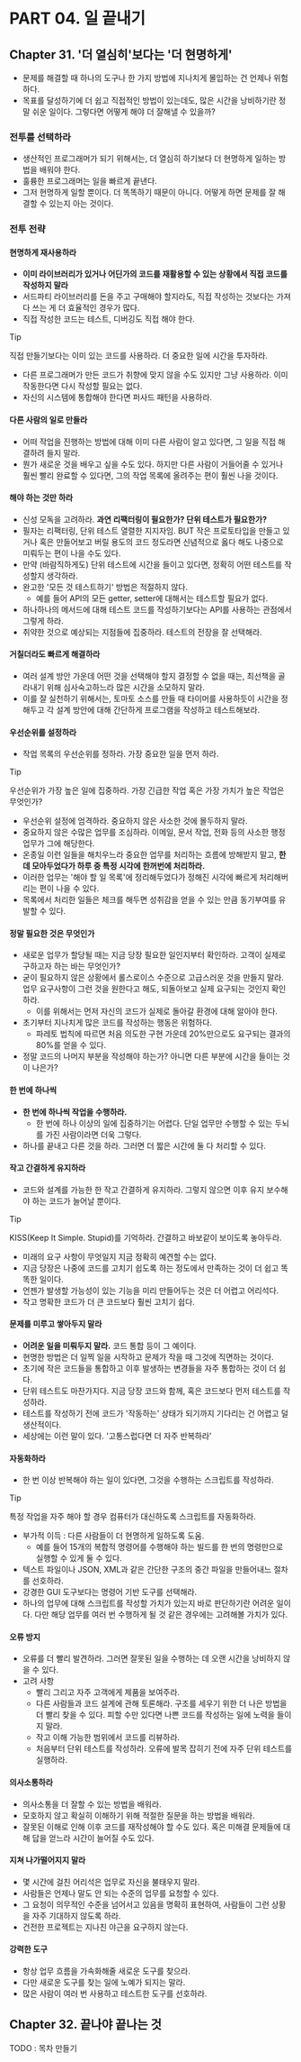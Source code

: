 # PART 04. 일 끝내기

## Chapter 31. '더 열심히'보다는 '더 현명하게'

- 문제를 해결할 때 하나의 도구나 한 가지 방법에 지나치게 몰입하는 건 언제나 위험하다.
- 목표를 달성하기에 더 쉽고 직접적인 방법이 있는데도, 많은 시간을 낭비하기란 정말 쉬운 일이다. 그렇다면 어떻게 해야 더 잘해낼 수 있을까?

### 전투를 선택하라
- 생산적인 프로그래머가 되기 위해서는, 더 열심히 하기보다 더 현명하게 일하는 방법을 배워야 한다.
- 훌륭한 프로그래머는 일을 빠르게 끝낸다.
- 그저 현명하게 일할 뿐이다. 더 똑똑하기 때문이 아니다. 어떻게 하면 문제를 잘 해결할 수 있는지 아는 것이다.

### 전투 전략

#### 현명하게 재사용하라
- **이미 라이브러리가 있거나 어딘가의 코드를 재활용할 수 있는 상황에서 직접 코드를 작성하지 말라**
- 서드파티 라이브러리를 돈을 주고 구매해야 할지라도, 직접 작성하는 것보다는 가져다 쓰는 게 더 효율적인 경우가 많다.
- 직접 작성한 코드는 테스트, 디버깅도 직접 해야 한다.

> [!TIP]
> 직접 만들기보다는 이미 있는 코드를 사용하라. 더 중요한 일에 시간을 투자하라.

- 다른 프로그래머가 만든 코드가 취향에 맞지 않을 수도 있지만 그냥 사용하라. 이미 작동한다면 다시 작성할 필요는 없다.
- 자신의 시스템에 통합해야 한다면 퍼사드 패턴을 사용하라.

#### 다른 사람의 일로 만들라
- 어떠 작업을 진행하는 방법에 대해 이미 다른 사람이 알고 있다면, 그 일을 직접 해결하려 들지 말라.
- 뭔가 새로운 것을 배우고 싶을 수도 있다. 하지만 다른 사람이 거들어줄 수 있거나 훨씬 빨리 완료할 수 있다면, 그의 작업 목록에 올려주는 편이 훨씬 나을 것이다.

#### 해야 하는 것만 하라
- 신성 모독을 고려하라. **과연 리팩터링이 필요한가? 단위 테스트가 필요한가?**
- 필자는 리팩터링, 단위 테스트 열렬한 지지자임. BUT 작은 프로토타입을 만들고 있거나 혹은 만들어보고 버릴 용도의 코드 정도라면 신념적으로 옳다 해도 나중으로 미뤄두는 편이 나을 수도 있다.
- 만약 (바람직하게도) 단위 테스트에 시간을 들이고 있다면, 정확히 어떤 테스트를 작성할지 생각하라.
- 완고한 '모든 것 테스트하기' 방법은 적절하지 않다.
    - 예를 들어 API의 모든 getter, setter에 대해서는 테스트할 필요가 없다.
- 하나하나의 메서드에 대해 테스트 코드를 작성하기보다는 API를 사용하는 관점에서 그렇게 하라.
- 취약한 것으로 예상되는 지점들에 집중하라. 테스트의 전장을 잘 선택해라.

#### 거칠더라도 빠르게 해결하라
- 여러 설계 방안 가운데 어떤 것을 선택해야 할지 결정할 수 없을 때는, 최선책을 골라내기 위해 심사숙고하느라 많은 시간을 소모하지 말라.
- 이를 잘 실천하기 위해서는, 토마토 소스를 만들 때 타이머를 사용하듯이 시간을 정해두고 각 설계 방안에 대해 간단하게 프로그램을 작성하고 테스트해보라.

#### 우선순위를 설정하라
- 작업 목록의 우선순위를 정하라. 가장 중요한 일을 먼저 하라.
> [!TIP]
> 우선순위가 가장 높은 일에 집중하라. 가장 긴급한 작업 혹은 가장 가치가 높은 작업은 무엇인가?

- 우선순위 설정에 엄격하라. 중요하지 않은 사소한 것에 몰두하지 말라.
- 중요하지 않은 수많은 업무를 조심하라. 이메일, 문서 작업, 전화 등의 사소한 행정 업무가 그에 해당한다.
- 온종일 이런 일들을 해치우느라 중요한 업무를 처리하는 흐름에 방해받지 말고, **한데 모아두었다가 하루 중 특정 시각에 한꺼번에 처리하라.**
- 이러한 업무는 '해야 할 일 목록'에 정리해두었다가 정해진 시각에 빠르게 처리해버리는 편이 나을 수 있다.
- 목록에서 처리한 일들은 체크를 해두면 성취감을 얻을 수 있는 만큼 동기부여를 유발할 수 있다.

#### 정말 필요한 것은 무엇인가
- 새로운 업무가 할당될 때는 지금 당장 필요한 일인지부터 확인하라. 고객이 실제로 구하고자 하는 바는 무엇인가?
- 굳이 필요하지 않은 상황에서 롤스로이스 수준으로 고급스러운 것을 만들지 말라. 업무 요구사항이 그런 것을 원한다고 해도, 되돌아보고 실제 요구되는 것인지 확인하라.
  - 이를 위해서는 먼저 자신의 코드가 실제로 돌아갈 환경에 대해 알아야 한다.
- 초기부터 지나치게 많은 코드를 작성하는 행동은 위험하다.
  - 파레토 법칙에 따르면 처음 의도한 구현 가운데 20%만으로도 요구되는 결과의 80%를 얻을 수 있다.
- 정말 코드의 나머지 부분을 작성해야 하는가? 아니면 다른 부분에 시간을 들이는 것이 나은가?

#### 한 번에 하나씩
- **한 번에 하나씩 작업을 수행하라.**
  - 한 번에 하나 이상의 일에 집중하기는 어렵다. 단일 업무만 수행할 수 있는 두뇌를 가진 사람이라면 더욱 그렇다.
- 하나를 끝내고 다른 것을 하라. 그러면 더 짧은 시간에 둘 다 처리할 수 있다.

#### 작고 간결하게 유지하라
- 코드와 설계를 가능한 한 작고 간결하게 유지하라. 그렇지 않으면 이후 유지 보수해야 하는 코드가 늘어날 뿐이다.

> [!TIP]
> KISS(Keep It Simple. Stupid)를 기억하라. 간결하고 바보같이 보이도록 놓아두라.
- 미래의 요구 사항이 무엇일지 지금 정확히 예견할 수는 없다.
- 지금 당장은 나중에 코드를 고치기 쉽도록 하는 정도에서 만족하는 것이 더 쉽고 똑똑한 일이다.
- 언젠가 발생할 가능성이 있는 기능을 미리 만들어두는 것은 더 어렵고 어리석다.
- 작고 명확한 코드가 더 큰 코드보다 훨씬 고치기 쉽다.

#### 문제를 미루고 쌓아두지 말라
- **어려운 일을 미뤄두지 말라.** 코드 통합 등이 그 예이다.
- 현명한 방법은 더 일찍 일을 시작하고 문제가 작을 때 그것에 직면하는 것이다.
- 초기에 작은 코드들을 통합하고 이후 발생하는 변경들을 자주 통합하는 것이 더 쉽다.
- 단위 테스트도 마찬가지다. 지금 당장 코드와 함께, 혹은 코드보다 먼저 테스트를 작성하라.
- 테스트를 작성하기 전에 코드가 '작동하는' 상태가 되기까지 기다리는 건 어렵고 덜 생산적이다.
- 세상에는 이런 말이 있다. '고통스럽다면 더 자주 반복하라'

#### 자동화하라
- 한 번 이상 반복해야 하는 일이 있다면, 그것을 수행하는 스크립트를 작성하라.

> [!TIP]
> 특정 작업을 자주 해야 할 경우 컴퓨터가 대신하도록 스크립트를 자동화하라.

- 부가적 이득 : 다른 사람들이 더 현명하게 일하도록 도움.
  - 예를 들어 15개의 복합적 명령어를 수행해야 하는 빌드를 한 번의 명령만으로 실행할 수 있게 둘 수 있다.
- 텍스트 파일이나 JSON, XML과 같은 간단한 구조의 중간 파일을 만들어내느 절차를 선호하라. 
- 강경한 GUI 도구보다는 명령어 기반 도구를 선택해라.
- 하나의 업무에 대해 스크립트를 작성할 가치가 있는지 바로 판단하기란 어려운 일이다. 다만 해당 업무를 여러 번 수행하게 될 것 같은 경우에는 고려해볼 가치가 있다.

#### 오류 방지
- 오류를 더 빨리 발견하라. 그러면 잘못된 일을 수행하는 데 오랜 시간을 낭비하지 않을 수 있다.
- 고려 사항
  - 빨리 그리고 자주 고객에게 제품을 보여주라.
  - 다른 사람들과 코드 설계에 관해 토론해라. 구조를 세우기 위한 더 나은 방법을 더 빨리 찾을 수 있다. 피할 수만 있다면 나쁜 코드를 작성하는 일에 노력을 들이지 말라.
  - 작고 이해 가능한 범위에서 코드를 리뷰하라.
  - 처음부터 단위 테스트를 작성하라. 오류에 발목 잡히기 전에 자주 단위 테스트를 실행하라.

#### 의사소통하라
- 의사소통을 더 잘할 수 있는 방법을 배워라.
- 모호하지 않고 확실히 이해하기 위해 적절한 질문을 하는 방법을 배워라.
- 잘못된 이해로 인해 이후 코드를 재작성해야 할 수도 있다. 혹은 미해결 문제들에 대해 답을 얻느라 시간이 늘어질 수도 있다.

#### 지쳐 나가떨어지지 말라
- 몇 시간에 걸친 어리석은 업무로 자신을 불태우지 말라.
- 사람들은 언제나 말도 안 되는 수준의 업무를 요청할 수 있다.
- 그 요청이 의무적인 수준을 넘어서고 있음을 명확히 표현하여, 사람들이 그런 상황을 자주 기대하지 않도록 하라.
- 건전한 프로젝트는 지나친 야근을 요구하지 않는다.

#### 강력한 도구
- 항상 업무 흐름을 가속화해줄 새로운 도구를 찾으라.
- 다만 새로운 도구를 찾는 일에 노예가 되지는 말라.
- 많은 사람이 여러 번 사용하고 테스트한 도구를 선호하라.


## Chapter 32. 끝나야 끝나는 것
TODO : 목차 만들기